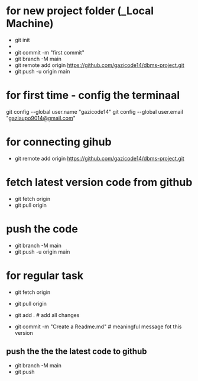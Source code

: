

# for new project folder (_Local Machine)

- git init
- 
- git commit -m "first commit"
- git branch -M main
- git remote add origin https://github.com/gazicode14/dbms-project.git
- git push -u origin main


# for first time - config the terminaal 

git config --global user.name "gazicode14"
git config --global user.email "gaziaupo9014@gmail.com"


# for connecting gihub 
- git remote add origin https://github.com/gazicode14/dbms-project.git


# fetch latest version code from github
- git fetch origin
- git pull origin


# push the code 
- git branch -M main
- git push -u origin main




# for regular task

- git fetch origin
- git pull origin

- git add .                            # add all changes     
- git commit -m "Create a Readme.md"   # meaningful message fot this version

## push the the the latest code to github
- git branch -M main
- git push 
